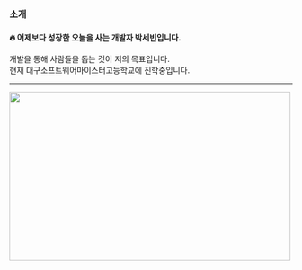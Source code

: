 ### 소개

#### 🔥 어제보다 성장한 오늘을 사는 개발자 박세빈입니다.
개발을 통해 사람들을 돕는 것이 저의 목표입니다. <br>
현재 대구소프트웨어마이스터고등학교에 진학중입니다.

---


<a href="https://github.com/devxb/gitanimals">
<img
  src="https://render.gitanimals.org/farms/tpqls774"
  width="500"
  height="300"
/>
</a>

